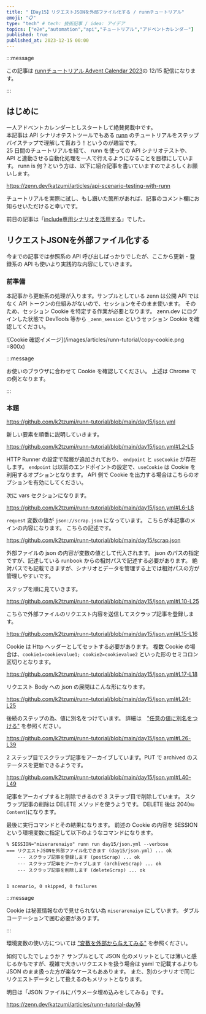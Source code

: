 ```yaml
---
title: "【Day15】リクエストJSONを外部ファイル化する / runnチュートリアル"
emoji: "📋"
type: "tech" # tech: 技術記事 / idea: アイデア
topics: ["e2e","automation","api","チュートリアル","アドベントカレンダー"]
published: true
published_at: 2023-12-15 00:00
---
```


:::message

この記事は [runnチュートリアル Advent Calendar 2023](https://qiita.com/advent-calendar/2023/runn-tutorial)の 12/15 配信になります。

:::

## はじめに

一人アドベントカレンダーとしスタートして絶賛掲載中です。  
本記事は API シナリオテストツールでもある [runn](https://github.com/k1LoW/runn) のチュートリアルをステップバイステップで理解して貰おう！というのが趣旨です。  
25 日間のチュートリアルを経て、 runn を使っての API シナリオテストや、 API と連動させる自動化処理を一人で行えるようになることを目標にしています。 
runn is 何？という方は、以下に紹介記事を書いていますのでよろしくお願いします。

https://zenn.dev/katzumi/articles/api-scenario-testing-with-runn

チュートリアルを実際に試し、もし躓いた箇所があれば、記事のコメント欄にお知らせいただけると幸いです。

前日の記事は「[include専用シナリオを活用する](https://zenn.dev/katzumi/articles/runn-tutorial-day14)」でした。

## リクエストJSONを外部ファイル化する

今までの記事では参照系の API 呼び出しばっかりでしたが、ここから更新・登録系の API も使いより実践的な内容にしていきます。 

### 前準備

本記事から更新系の処理が入ります。サンプルとしている zenn は公開 API ではなく API トークンの仕組みがないので、セッションをそのまま使います。
そのため、セッション Cookie を特定する作業が必要となります。
zenn.dev にログインした状態で DevTools 等から `_zenn_session` というセッション Cookie を確認してください。

<!-- textlint-disable -->
![Cookie 確認イメージ](/images/articles/runn-tutorial/copy-cookie.png =800x)
<!-- textlint-enable -->

:::message

お使いのブラウザに合わせて Cookie を確認してください。
上述は Chrome での例となります。

:::

### 本題

https://github.com/k2tzumi/runn-tutorial/blob/main/day15/json.yml


新しい要素を順番に説明していきます。

https://github.com/k2tzumi/runn-tutorial/blob/main/day15/json.yml#L2-L5

HTTP Runner の設定で階層が追加されており、 `endpoint` と `useCookie` が存在します。
`endpoint` は以前のエンドポイントの設定で、`useCookie` は Cookie を利用するオプションとなります。
API 側で Cookie を出力する場合はこちらのオプションを有効にしてください。


次に vars セクションになります。

https://github.com/k2tzumi/runn-tutorial/blob/main/day15/json.yml#L6-L8

`request` 変数の値が `json://scrap.json` になっています。
こちらが本記事のメインの内容になります。
こちらの記述です。

https://github.com/k2tzumi/runn-tutorial/blob/main/day15/scrap.json

外部ファイルの json の内容が変数の値として代入されます。
json のパスの指定ですが、記述している runbook からの相対パスで記述する必要があります。
絶対パスでも記載できますが、シナリオとデータを管理する上では相対パスの方が管理しやすいです。

ステップを順に見ていきます。

https://github.com/k2tzumi/runn-tutorial/blob/main/day15/json.yml#L10-L25

こちらで外部ファイルのリクエスト内容を送信してスクラップ記事を登録します。

https://github.com/k2tzumi/runn-tutorial/blob/main/day15/json.yml#L15-L16

Cookie は Http ヘッダーとしてセットする必要があります。
複数 Cookie の場合は、`cookie1=cookievalue1; cookie2=cookievalue2` といった形のセミコロン区切りとなります。


https://github.com/k2tzumi/runn-tutorial/blob/main/day15/json.yml#L17-L18

リクエスト Body への json の展開はこんな形になります。

https://github.com/k2tzumi/runn-tutorial/blob/main/day15/json.yml#L24-L25

後続のステップの為、値に別名をつけています。
詳細は　["任意の値に別名をつける"](https://zenn.dev/katzumi/articles/runn-tutorial-day10) を参照ください。


https://github.com/k2tzumi/runn-tutorial/blob/main/day15/json.yml#L26-L39

2 ステップ目でスクラップ記事をアーカイブしています。PUT で archived のステータスを更新できるようです。

https://github.com/k2tzumi/runn-tutorial/blob/main/day15/json.yml#L40-L49

記事をアーカイブすると削除できるので 3 ステップ目で削除しています。
スクラップ記事の削除は DELETE メソッドを使うようです。
DELETE 後は 204(`No Content`)になります。

最後に実行コマンドとその結果になります。
前述の Cookie の内容を SESSION という環境変数に指定して以下のようなコマンドになります。

```console
% SESSION="miserarenaiyo" runn run day15/json.yml --verbose 
=== リクエストJSONを外部ファイル化できます (day15/json.yml) ... ok
    --- スクラップ記事を登録します (postScrap) ... ok
    --- スクラップ記事をアーカイブします (archiveScrap) ... ok
    --- スクラップ記事を削除します (deleteScrap) ... ok


1 scenario, 0 skipped, 0 failures
```

:::message

Cookie は秘匿情報なので見せられない為 `miserarenaiyo` にしています。
ダブルコーテーションで囲む必要があります。

:::

環境変数の使い方については ["変数を外部から与えてみる"](https://zenn.dev/katzumi/articles/runn-tutorial-day06) を参照ください。

如何でしたでしょうか？
サンプルとして JSON 化のメリットとしては薄いと感じるかもですが、複雑で大きいリクエストを扱う場合は yaml で記載するよりも JSON のまま扱った方が楽なケースもああります。
また、別のシナリオで同じリクエストデータとして扱えるのもメリットとなります。


明日は「JSON ファイルにパラメータ埋め込みをしてみる」です。

https://zenn.dev/katzumi/articles/runn-tutorial-day16